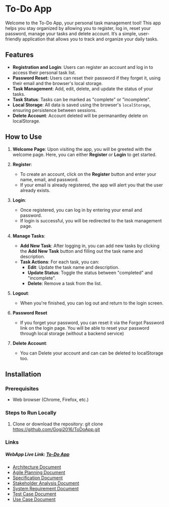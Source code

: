 # To-Do App

Welcome to the To-Do App, your personal task management tool! This app helps you stay organized by allowing you to register, log in, reset your password, manage your tasks and delete account. It’s a simple, user-friendly application that allows you to track and organize your daily tasks.

## Features

- **Registration and Login**: Users can register an account and log in to access their personal task list.
- **Password Reset:** Users can reset their password if they forget it, using their email and the browser's local storage.
- **Task Management**: Add, edit, delete, and update the status of your tasks.
- **Task Status**: Tasks can be marked as "complete" or "incomplete".
- **Local Storage**: All data is saved using the browser's `localStorage`, ensuring persistence between sessions.
- **Delete Account**: Account deleted will be permanantley delete on localStorage.

## How to Use

1. **Welcome Page**: Upon visiting the app, you will be greeted with the welcome page. Here, you can either **Register** or **Login** to get started.
   
2. **Register**: 
    - To create an account, click on the **Register** button and enter your name, email, and password.
    - If your email is already registered, the app will alert you that the user already exists.
   
3. **Login**: 
    - Once registered, you can log in by entering your email and password.
    - If login is successful, you will be redirected to the task management page.

4. **Manage Tasks**:
    - **Add New Task**: After logging in, you can add new tasks by clicking the **Add New Task** button and filling out the task name and description.
    - **Task Actions**: For each task, you can:
        - **Edit**: Update the task name and description.
        - **Update Status**: Toggle the status between "completed" and "incomplete".
        - **Delete**: Remove a task from the list.

5. **Logout**: 
    - When you're finished, you can log out and return to the login screen.
  
6. **Password Reset**
    - If you forget your password, you can reset it via the Forgot Password link on the login 
    page. You will be able to reset your password through local storage (without a backend service)

7.  **Delete Account**:
    - You can Delete your account and can can be deleted to localStorage too.
   
## Installation

### Prerequisites

- Web browser (Chrome, Firefox, etc.)

### Steps to Run Locally

1. Clone or download the repository:
   git clone https://github.com/Gogi2016/ToDoApp.git
   
### Links

##### WebApp Live Link: [To-Do App](https://gogi2016.github.io/ToDoApp/)

- [Architecture Document](Docs/Specification%20and%20Architectural%20Modeling/ARCHITECTURE.md)
- [Agile Planning Document](Docs/Agile%20User%20Stories%2C%20Backlog%2C%20and%20Sprint%20Planning/Agile-Planning.md)
- [Specification Document](Docs/Specification%20and%20Architectural%20Modeling/SPECIFICATION.md)
- [Stakeholder Analysis Document](Docs/Stakeholder%20and%20System%20Requirements/StakeholderAnalysis.md)
- [System Requirement Document](Docs/Stakeholder%20and%20System%20Requirements/SystemRequirementDocument.md)
- [Test Case Document](Docs/Use%20Case%20Modeling%20and%20Test%20Case%20Development/TestCase.md)
- [Use Case Document](Docs/Use%20Case%20Modeling%20and%20Test%20Case%20Development/UseCase.md)


